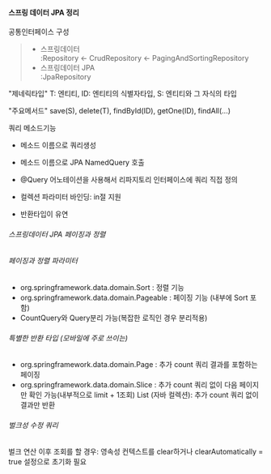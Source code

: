 #### 스프링 데이터 JPA 정리

공통인터페이스 구성
> - 스프링데이터 <br>
> :Repository <- CrudRepository <- PagingAndSortingRepository <br>
> - 스프링데이터 JPA <br>
> :JpaRepository

"제네릭타입"
T: 엔티티, ID: 엔티티의 식별자타입, S: 엔티티와 그 자식의 타입

"주요메서드"
save(S), delete(T), findById(ID), getOne(ID), findAll(...)



쿼리 메소드기능
- 메소드 이름으로 쿼리생성
- 메소드 이름으로 JPA NamedQuery 호출
- @Query 어노테이션을 사용해서 리파지토리 인터페이스에 쿼리 직접 정의



- 컬렉션 파라미터 바인딩: in절 지원
- 반환타입이 유연


###### 스프링데이터 JPA 페이징과 정렬
###### 페이징과 정렬 파라미터
- org.springframework.data.domain.Sort : 정렬 기능
- org.springframework.data.domain.Pageable : 페이징 기능 (내부에 Sort 포함)
- CountQuery와 Query분리 가능(복잡한 로직인 경우 분리적용)

###### 특별한 반환 타입 (모바일에 주로 쓰이는)
- org.springframework.data.domain.Page : 추가 count 쿼리 결과를 포함하는 페이징
- org.springframework.data.domain.Slice : 추가 count 쿼리 없이 다음 페이지만 확인 가능(내부적으로 limit + 1조회)
List (자바 컬렉션): 추가 count 쿼리 없이 결과만 반환

###### 벌크성 수정 쿼리

벌크 연산 이후 조회를 할 경우: 영속성 컨텍스트를 clear하거나 clearAutomatically = true 설정으로 초기화 필요